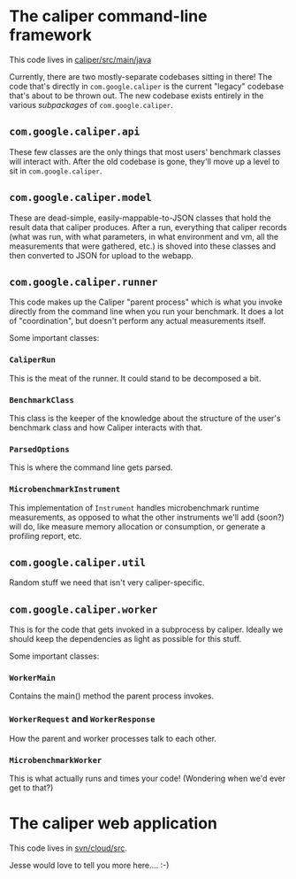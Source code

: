 # The caliper command-line framework #

This code lives in [caliper/src/main/java](http://code.google.com/p/caliper/source/browse/#git%2Fcaliper%2Fsrc%2Fmain%2Fjava%2Fcom%2Fgoogle%2Fcaliper)

Currently, there are two mostly-separate codebases sitting in there!  The code that's directly in `com.google.caliper` is the current "legacy" codebase that's about to be thrown out.  The new codebase exists entirely in the various _subpackages_ of `com.google.caliper`.

## `com.google.caliper.api` ##

These few classes are the only things that most users' benchmark classes will interact with.  After the old codebase is gone, they'll move up a level to sit in `com.google.caliper`.

## `com.google.caliper.model` ##

These are dead-simple, easily-mappable-to-JSON classes that hold the result data that caliper produces.  After a run, everything that caliper records (what was run, with what parameters, in what environment and vm, all the measurements that were gathered, etc.) is shoved into these classes and then converted to JSON for upload to the webapp.

## `com.google.caliper.runner` ##

This code makes up the Caliper "parent process" which is what you invoke directly from the command line when you run your benchmark. It does a lot of "coordination", but doesn't perform any actual measurements itself.

Some important classes:

### `CaliperRun` ###

This is the meat of the runner. It could stand to be decomposed a bit.

### `BenchmarkClass` ###

This class is the keeper of the knowledge about the structure of the user's benchmark class and how Caliper interacts with that.

### `ParsedOptions` ###

This is where the command line gets parsed.

### `MicrobenchmarkInstrument` ###

This implementation of `Instrument` handles microbenchmark runtime measurements, as opposed to what the other instruments we'll add (soon?) will do, like measure memory allocation or consumption, or generate a profiling report, etc.

## `com.google.caliper.util` ##

Random stuff we need that isn't very caliper-specific.

## `com.google.caliper.worker` ##

This is for the code that gets invoked in a subprocess by caliper. Ideally we should keep the dependencies as light as possible for this stuff.

Some important classes:

### `WorkerMain` ###

Contains the main() method the parent process invokes.

### `WorkerRequest` and `WorkerResponse` ###

How the parent and worker processes talk to each other.

### `MicrobenchmarkWorker` ###

This is what actually runs and times your code!  (Wondering when we'd ever get to that?)

# The caliper web application #

This code lives in [svn/cloud/src](http://code.google.com/p/caliper/source/browse/#svn%2Fcloud%2Fsrc%2Fcom%2Fgoogle%2Fcaliper%2Fcloud).

Jesse would love to tell you more here.... :-)